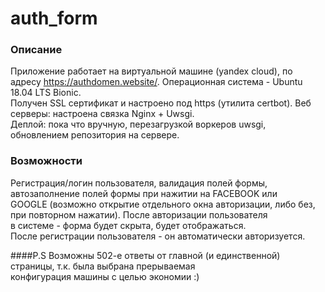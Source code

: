 # auth_form

### Описание
Приложение работает на виртуальной машине (yandex cloud), по адресу https://authdomen.website/.
Операционная система - Ubuntu 18.04 LTS Bionic.  
Получен SSL сертификат и настроено под https (утилита certbot). 
Веб серверы: настроена связка Nginx + Uwsgi.   
Деплой: пока что вручную, перезагрузкой воркеров uwsgi, обновлением репозитория на сервере.

### Возможности   
Регистрация/логин пользователя, валидация полей формы, автозаполнение полей формы при нажитии на FACEBOOK или    
GOOGLE (возможно открытие отдельного окна авторизации, либо без, при повторном нажатии). После авторизации пользователя   
в системе - форма будет скрыта, будет отображаться.   
После регистрации пользователя - он автоматически авторизуется.

####P.S
Возможны 502-е ответы от главной (и единственной) страницы, т.к. была выбрана прерываемая   
конфигурация машины с целью экономии :)
